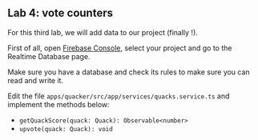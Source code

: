 ## Lab 4: vote counters

For this third lab, we will add data to our project (finally !).

First of all, open [Firebase Console](https://console.firebase.google.com/), select your project and go to the Realtime Database page.

Make sure you have a database and check its rules to make sure you can read and write it.

Edit the file `apps/quacker/src/app/services/quacks.service.ts` and implement the methods below:

 - `getQuackScore(quack: Quack): Observable<number>`
 - `upvote(quack: Quack): void`
